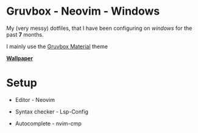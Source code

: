 # Gruvbox - Neovim - Windows

My (very messy) dotfiles, that I have been configuring on *windows* for the past **7** months.

I mainly use the [Gruvbox Material](https://github.com/sainnhe/gruvbox-material) theme

[**Wallpaper**](https://user-images.githubusercontent.com/39676098/149642494-5abf0613-8937-4859-a7c8-ceeaceaefbeb.png)

# Setup

-  Editor - Neovim

- Syntax checker - Lsp-Config

- Autocomplete - nvim-cmp
